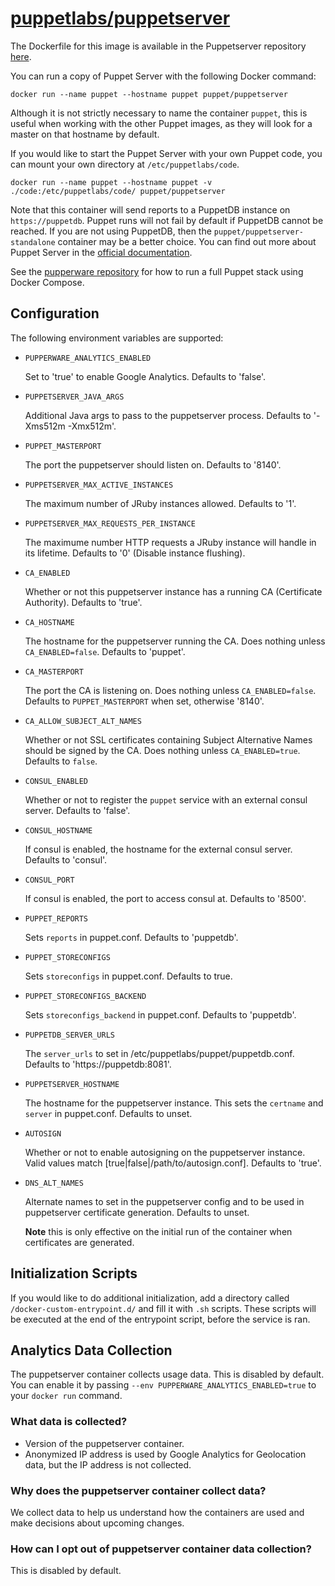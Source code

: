 # [puppetlabs/puppetserver](https://github.com/puppetlabs/puppetserver)

The Dockerfile for this image is available in the Puppetserver repository
[here][1].

You can run a copy of Puppet Server with the following Docker command:

    docker run --name puppet --hostname puppet puppet/puppetserver

Although it is not strictly necessary to name the container `puppet`, this is
useful when working with the other Puppet images, as they will look for a master
on that hostname by default.

If you would like to start the Puppet Server with your own Puppet code, you can
mount your own directory at `/etc/puppetlabs/code`.

    docker run --name puppet --hostname puppet -v ./code:/etc/puppetlabs/code/ puppet/puppetserver

Note that this container will send reports to a PuppetDB instance on
`https://puppetdb`. Puppet runs will not fail by default if PuppetDB cannot be
reached. If you are not using PuppetDB, then the
`puppet/puppetserver-standalone` container may be a better choice. You can find
out more about Puppet Server in the [official documentation][2].

See the [pupperware repository][3] for how to run a full Puppet stack using
Docker Compose.

## Configuration

The following environment variables are supported:

- `PUPPERWARE_ANALYTICS_ENABLED`

  Set to 'true' to enable Google Analytics. Defaults to 'false'.

- `PUPPETSERVER_JAVA_ARGS`

  Additional Java args to pass to the puppetserver process. Defaults to '-Xms512m -Xmx512m'.

- `PUPPET_MASTERPORT`

  The port the puppetserver should listen on. Defaults to '8140'.

- `PUPPETSERVER_MAX_ACTIVE_INSTANCES`

  The maximum number of JRuby instances allowed. Defaults to '1'.

- `PUPPETSERVER_MAX_REQUESTS_PER_INSTANCE`

  The maximume number HTTP requests a JRuby instance will handle in its lifetime. Defaults to '0' (Disable instance flushing).

- `CA_ENABLED`

  Whether or not this puppetserver instance has a running CA (Certificate Authority). Defaults to 'true'.

- `CA_HOSTNAME`

  The hostname for the puppetserver running the CA. Does nothing unless `CA_ENABLED=false`. Defaults to 'puppet'.

- `CA_MASTERPORT`

  The port the CA is listening on. Does nothing unless `CA_ENABLED=false`. Defaults to `PUPPET_MASTERPORT` when set, otherwise '8140'.

- `CA_ALLOW_SUBJECT_ALT_NAMES`

  Whether or not SSL certificates containing Subject Alternative Names should be signed by the CA. Does nothing unless `CA_ENABLED=true`. Defaults to `false`.

- `CONSUL_ENABLED`

  Whether or not to register the `puppet` service with an external consul server. Defaults to 'false'.

- `CONSUL_HOSTNAME`

  If consul is enabled, the hostname for the external consul server. Defaults to 'consul'.

- `CONSUL_PORT`

  If consul is enabled, the port to access consul at. Defaults to '8500'.

- `PUPPET_REPORTS`

  Sets `reports` in puppet.conf. Defaults to 'puppetdb'.

- `PUPPET_STORECONFIGS`

  Sets `storeconfigs` in puppet.conf. Defaults to true.

- `PUPPET_STORECONFIGS_BACKEND`

  Sets `storeconfigs_backend` in puppet.conf. Defaults to 'puppetdb'.

- `PUPPETDB_SERVER_URLS`

  The `server_urls` to set in /etc/puppetlabs/puppet/puppetdb.conf. Defaults to 'https://puppetdb:8081'.

- `PUPPETSERVER_HOSTNAME`

  The hostname for the puppetserver instance. This sets the `certname` and `server` in puppet.conf. Defaults to unset.

- `AUTOSIGN`

  Whether or not to enable autosigning on the puppetserver instance. Valid values match [true|false|/path/to/autosign.conf]. Defaults to 'true'.

- `DNS_ALT_NAMES`

  Alternate names to set in the puppetserver config and to be used in puppetserver certificate generation. Defaults to unset.

  **Note** this is only effective on the initial run of the container when certificates are generated.

## Initialization Scripts

If you would like to do additional initialization, add a directory called `/docker-custom-entrypoint.d/` and fill it with `.sh` scripts.
These scripts will be executed at the end of the entrypoint script, before the service is ran.

## Analytics Data Collection

The puppetserver container collects usage data. This is disabled by default. You can enable it by passing `--env PUPPERWARE_ANALYTICS_ENABLED=true`
to your `docker run` command.

### What data is collected?
* Version of the puppetserver container.
* Anonymized IP address is used by Google Analytics for Geolocation data, but the IP address is not collected.

### Why does the puppetserver container collect data?

We collect data to help us understand how the containers are used and make decisions about upcoming changes.

### How can I opt out of puppetserver container data collection?

This is disabled by default.

[1]: https://github.com/puppetlabs/puppetserver/blob/master/docker/puppetserver/Dockerfile
[2]: https://puppet.com/docs/puppetserver/latest/services_master_puppetserver.html
[3]: https://github.com/puppetlabs/pupperware
